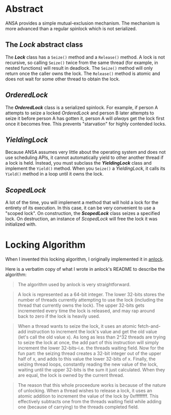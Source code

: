 # Abstract

ANSA provides a simple mutual-exclusion mechanism. The mechanism is more advanced than a regular spinlock which is not serialized.

## The *Lock* abstract class

The ***Lock*** class has a `Seize()` method and a `Release()` method. A lock is not recursive, so calling `Seize()` twice from the same thread (for example, in nested functions) will result in deadlock. The `Seize()` method will only return once the caller owns the lock. The `Release()` method is atomic and does not wait for some other thread to obtain the lock.

## *OrderedLock*

The ***OrderedLock*** class is a serialized spinlock. For example, if person A attempts to seize a locked *OrderedLock* and person B later attempts to seize it before person A has gotten it, person A will *always* get the lock first once it becomes free. This prevents "starvation" for highly contended locks.

## *YieldingLock*

Because ANSA assumes very little about the operating system and does not use scheduling APIs, it cannot automatically yield to other another thread if a lock is held. Instead, you must subclass the ***YieldingLock*** class and implement the `Yield()` method. When you `Seize()` a *YieldingLock*, it calls its `Yield()` method in a loop until it owns the lock.

## *ScopedLock*

A lot of the time, you will implement a method that will hold a lock for the entirety of its execution. In this case, it can be very convenient to use a "scoped lock". On construction, the ***ScopedLock*** class seizes a specified lock. On destruction, an instance of *ScopedLock* will free the lock it was initialized with.

# Locking Algorithm

When I invented this locking algorithm, I originally implemented it in [anlock](https://github.com/unixpickle/anlock).

Here is a verbatim copy of what I wrote in anlock's README to describe the algorithm:

> The algorithm used by anlock is very straightforward.

> A lock is represented as a 64-bit integer. The lower 32-bits stores the number of threads currently attempting to use the lock (including the thread that currently owns the lock). The upper 32-bits gets incremented every time the lock is released, and may rap around back to zero if the lock is heavily used.
 
> When a thread wants to seize the lock, it uses an atomic fetch-and-add instruction to increment the lock's value and get the old value (let's call the old value x). As long as less than 2^32 threads are trying to seize the lock at once, the add part of this instruction will simply increment the lower 32-bits–i.e. the threads waiting field. Now for the fun part: the seizing thread creates a 32-bit integer out of the upper half of x, and adds to this value the lower 32-bits of x. Finally, the seizing thread loops, constantly reading the new value of the lock, waiting until the upper 32-bits is the sum it just calculated. When they are equal, the lock is owned by the current thread.

> The reason that this whole proceedure works is because of the nature of unlocking. When a thread wishes to release a lock, it uses an atomic addition to increment the value of the lock by 0xffffffff. This effectively subtracts one from the threads waiting field while adding one (because of carrying) to the threads completed field.
